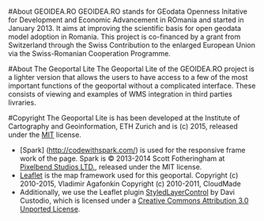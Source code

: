 #About GEOIDEA.RO
GEOIDEA.RO stands for GEodata Openness Initative for Development and Economic Advancement in ROmania and started in January 2013. It aims at improving the scientific basis for open geodata model adoption in Romania.
This project is co-financed by a grant from Switzerland through the Swiss Contribution to the enlarged European Union via the Swiss-Romanian Cooperation Programme.


#About The Geoportal Lite
The Geoportal Lite of the GEOIDEA.RO project is a lighter version that allows the users to have access to a few of the most important functions of the geoportal without a complicated interface. These consists of viewing and examples of WMS integration in third parties livraries.

#Copyright
The Geoportal Lite is has been developed at the Institute of Cartography and Geoinformation, ETH Zurich  and is (c) 2015, released under the [MIT](djana.github.io/LICENSES.md ) license.
* [Spark] (http://codewithspark.com/) is used for the responsive frame work of the page. Spark is © 2013-2014 Scott Fotheringham at [Pixelbend Studios LTD.](https://www.pixelbendstudios.com/), released under the MIT license.
* [Leaflet](http://leafletjs.com/) is the map framework used for this geoportal. Copyright (c) 2010-2015, Vladimir Agafonkin
Copyright (c) 2010-2011, CloudMade
* Additionally, we use the Leaflet plugin [StyledLayerControl](https://github.com/davicustodio/Leaflet.StyledLayerControl) by Davi Custodio, which is licensed under a [Creative Commons Attribution 3.0 Unported License](http://creativecommons.org/licenses/by/3.0).

